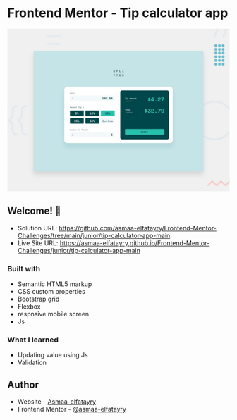 # Frontend Mentor - Tip calculator app

![Design preview for the Tip calculator app coding challenge](./design/desktop-preview.jpg)

## Welcome! 👋

- Solution URL: https://github.com/asmaa-elfatayry/Frontend-Mentor-Challenges/tree/main/junior/tip-calculator-app-main
- Live Site URL: https://asmaa-elfatayry.github.io/Frontend-Mentor-Challenges/junior/tip-calculator-app-main

### Built with

- Semantic HTML5 markup
- CSS custom properties
- Bootstrap grid
- Flexbox
- respnsive mobile screen
- Js

### What I learned

- Updating value using Js
- Validation

## Author

- Website - [Asmaa-elfatayry](https://github.com/asmaa-elfatayry)
- Frontend Mentor - [@asmaa-elfatayry](https://www.frontendmentor.io/profile/asmaa-elfatayry)
